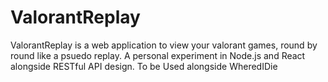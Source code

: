 # ValorantReplay

ValorantReplay is a web application to view your valorant games, round by round like a psuedo replay. A personal experiment in Node.js and React alongside RESTful API design.
To be Used alongside WheredIDie
